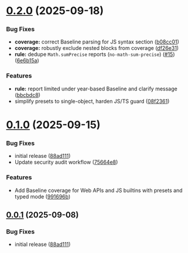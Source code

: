 # [0.2.0](https://github.com/3ru/eslint-plugin-baseline-js/compare/v0.1.0...v0.2.0) (2025-09-18)


### Bug Fixes

* **coverage:** correct Baseline parsing for JS syntax section ([b08cc01](https://github.com/3ru/eslint-plugin-baseline-js/commit/b08cc01012ba3709b08135130edc7c0349b324b2))
* **coverage:** robustly exclude nested  blocks from coverage ([df26e31](https://github.com/3ru/eslint-plugin-baseline-js/commit/df26e315e9c4169bc0bf7f6a6e3efa8cc8894e18))
* **rule:** dedupe `Math.sumPrecise` reports (`no-math-sum-precise`) ([#15](https://github.com/3ru/eslint-plugin-baseline-js/issues/15)) ([6e6b15a](https://github.com/3ru/eslint-plugin-baseline-js/commit/6e6b15a8219b4f056a853ab4698d24e543db14c8))


### Features

* **rule:** report limited under year-based Baseline and clarify message ([bbcbdc8](https://github.com/3ru/eslint-plugin-baseline-js/commit/bbcbdc88b6c23dba43433c38d98abb2954456f78))
* simplify presets to single-object, harden JS/TS guard ([08f2361](https://github.com/3ru/eslint-plugin-baseline-js/commit/08f236114c868b62b8d500fdae794623a209ceb0))

# [0.1.0](https://github.com/3ru/eslint-plugin-baseline-js/compare/v0.0.0...v0.1.0) (2025-09-15)


### Bug Fixes

* initial release ([88ad111](https://github.com/3ru/eslint-plugin-baseline-js/commit/88ad111c80dfe6d76a5587d716eb06d4ff4d7589))
* Update security audit workflow ([75664e8](https://github.com/3ru/eslint-plugin-baseline-js/commit/75664e8909d00f836d5f3643c36159dab55e43fc))


### Features

* Add Baseline coverage for Web APIs and JS builtins with presets and typed mode ([991696b](https://github.com/3ru/eslint-plugin-baseline-js/commit/991696b884e3727bf14bbb9a1796c7f4678c0c25))

## [0.0.1](https://github.com/3ru/eslint-plugin-baseline-js/compare/v0.0.0...v0.0.1) (2025-09-08)


### Bug Fixes

* initial release ([88ad111](https://github.com/3ru/eslint-plugin-baseline-js/commit/88ad111c80dfe6d76a5587d716eb06d4ff4d7589))
